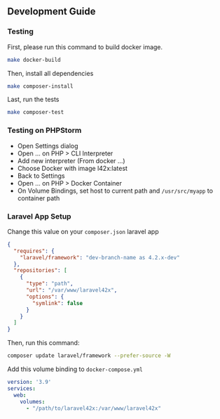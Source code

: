 ## Development Guide

### Testing
First, please run this command to build docker image.
```sh
make docker-build
```

Then, install all dependencies
```sh
make composer-install
```

Last, run the tests
```sh
make composer-test
```

### Testing on PHPStorm
- Open Settings dialog
- Open ... on PHP > CLI Interpreter
- Add new interpreter (From docker ...)
- Choose Docker with image l42x:latest
- Back to Settings
- Open ... on PHP > Docker Container
- On Volume Bindings, set host to current path and `/usr/src/myapp` to container path

### Laravel App Setup
Change this value on your `composer.json` laravel app
```json
{
  "requires": {
    "laravel/framework": "dev-branch-name as 4.2.x-dev"
  },
  "repositories": [
    {
      "type": "path",
      "url": "/var/www/laravel42x",
      "options": {
        "symlink": false
      }
    }
  ]
}
```

Then, run this command:

```sh
composer update laravel/framework --prefer-source -W
```

Add this volume binding to `docker-compose.yml`
```yaml
version: '3.9'
services:
  web:
    volumes:
      - "/path/to/laravel42x:/var/www/laravel42x"
```